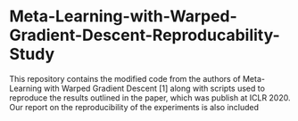 # Meta-Learning-with-Warped-Gradient-Descent-Reproducability-Study
This repository contains the modified code from the authors of Meta-Learning with Warped Gradient Descent [1] along with scripts used to reproduce the results outlined in the paper, which was publish at ICLR 2020. Our report on the reproducibility of the experiments is also included
